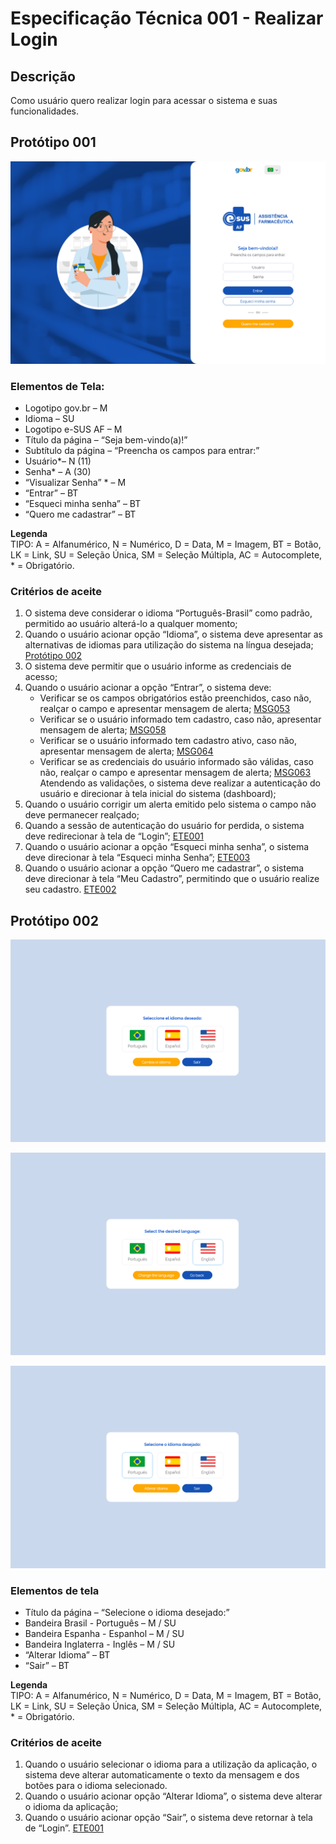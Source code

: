 # Especificação Técnica 001 - Realizar Login

## Descrição
Como usuário quero realizar login para acessar o sistema e suas funcionalidades.

## Protótipo 001
![Tela inicial](../imagens/ete-001-prot-001.png)

### Elementos de Tela:
* Logotipo gov.br – M 
* Idioma – SU 
* Logotipo e-SUS AF – M 
* Título da página – “Seja bem-vindo(a)!” 
* Subtítulo da página – “Preencha os campos para entrar:” 
* Usuário*– N (11) 
* Senha* – A (30) 
* “Visualizar Senha” * – M 
* “Entrar” – BT 
* “Esqueci minha senha” – BT  
* “Quero me cadastrar” – BT  

**Legenda**  
TIPO: A = Alfanumérico, N = Numérico, D = Data, M = Imagem, BT = Botão, LK = Link, SU = Seleção Única, SM = Seleção Múltipla, AC = Autocomplete, * = Obrigatório. 

### Critérios de aceite 
1. O sistema deve considerar o idioma “Português-Brasil” como padrão, permitido ao usuário alterá-lo a qualquer momento; 
2. Quando o usuário acionar opção “Idioma”, o sistema deve apresentar as alternativas de idiomas para utilização do sistema na língua desejada; [Protótipo 002](ETE001.md#prototipo-002)
3. O sistema deve permitir que o usuário informe as credenciais de acesso; 
4. Quando o usuário acionar a opção “Entrar”, o sistema deve: 
      * Verificar se os campos obrigatórios estão preenchidos, caso não, realçar o campo e apresentar mensagem de alerta; [MSG053](DocumentoDeMensagensv2.md#msg053)
      * Verificar se o usuário informado tem cadastro, caso não, apresentar mensagem de alerta; [MSG058](DocumentoDeMensagensv2.md#msg058)
      * Verificar se o usuário informado tem cadastro ativo, caso não, apresentar mensagem de alerta; [MSG064](DocumentoDeMensagensv2.md#msg064)
      * Verificar se as credenciais do usuário informado são válidas, caso não, realçar o campo e apresentar mensagem de alerta; [MSG063](DocumentoDeMensagensv2.md#msg063)  
Atendendo as validações, o sistema deve realizar a autenticação do usuário e direcionar à tela inicial do sistema (dashboard); 
5. Quando o usuário corrigir um alerta emitido pelo sistema o campo não deve permanecer realçado; 
6. Quando a sessão de autenticação do usuário for perdida, o sistema deve redirecionar à tela de “Login”; [ETE001](ETE001.md) 
7. Quando o usuário acionar a opção “Esqueci minha senha”, o sistema deve direcionar à tela “Esqueci minha Senha”; [ETE003](ETE003.md) 
8. Quando o usuário acionar a opção “Quero me cadastrar”, o sistema deve direcionar à tela “Meu Cadastro”, permitindo que o usuário realize seu cadastro. [ETE002](ETE002.md)

## Protótipo 002
![espanhol](../imagens/ete-001-prot-002-espanhol.png)

![ingles](../imagens/ete-001-prot-002-ingles.png)

![portugues](../imagens/ete-001-prot-002-portugues.png)

### Elementos de tela
* Título da página – “Selecione o idioma desejado:” 
* Bandeira Brasil - Português – M / SU 
* Bandeira Espanha - Espanhol – M / SU 
* Bandeira Inglaterra - Inglês – M / SU 
* “Alterar Idioma” – BT 
* “Sair” – BT  

**Legenda**  
TIPO: A = Alfanumérico, N = Numérico, D = Data, M = Imagem, BT = Botão, LK = Link, SU = Seleção Única, SM = Seleção Múltipla, AC = Autocomplete, * = Obrigatório. 

### Critérios de aceite
1. Quando o usuário selecionar o idioma para a utilização da aplicação, o sistema deve alterar automaticamente o texto da mensagem e dos botões para o idioma selecionado. 
2. Quando o usuário acionar opção “Alterar Idioma”, o sistema deve alterar o idioma da aplicação; 
3. Quando o usuário acionar opção “Sair”, o sistema deve retornar à tela de “Login”. [ETE001](ETE001.md) 

